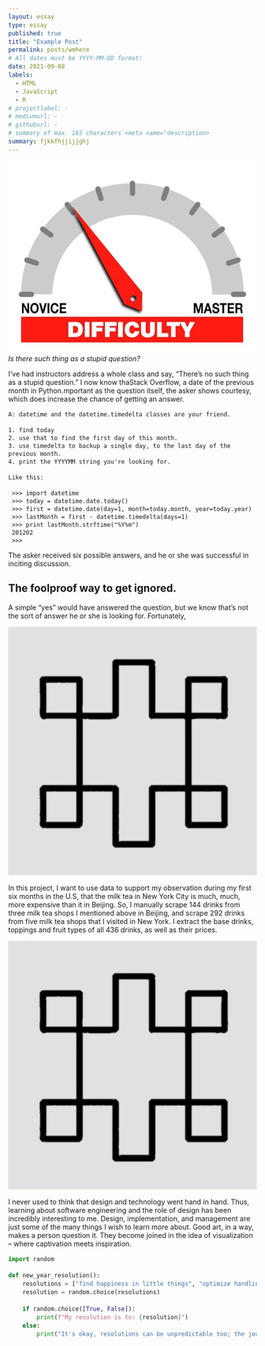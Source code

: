 ```yaml
---
layout: essay
type: essay
published: true
title: "Example Post"
permalink: posts/wmhere
# All dates must be YYYY-MM-DD format!
date: 2021-09-08
labels:
  - HTML
  - JavaScript
  - R
# projectlabel: -
# mediumurl: -
# githuburl: -
# summary of max. 165 characters <meta name="description>
summary: fjkkfhjjijjghj
---
```


<img class="ui tiny right spaced image" src="../images/degree_difficulty.jpg">*Is there such thing as a stupid question?*

I’ve had instructors address a whole class and say, “There’s no such thing as a stupid question.” I now know thaStack Overflow, a  date of the previous month in Python.mportant as the question itself, the asker shows courtesy, which does increase the chance of getting an answer.

```
A: datetime and the datetime.timedelta classes are your friend.

1. find today
2. use that to find the first day of this month.
3. use timedelta to backup a single day, to the last day of the previous month.
4. print the YYYYMM string you're looking for.

Like this:

 >>> import datetime
 >>> today = datetime.date.today()
 >>> first = datetime.date(day=1, month=today.month, year=today.year)
 >>> lastMonth = first - datetime.timedelta(days=1)
 >>> print lastMonth.strftime("%Y%m")
 201202
 >>>

```
 
The asker received six possible answers, and he or she was successful in inciting discussion.

## The foolproof way to get ignored.

A simple “yes” would have answered the question, but we know that’s not the sort of answer he or she is looking for. Fortunately,

<img class="ui tiny left circular floated image" src="../images/tools-section1.jpg">

In this project, I want to use data to support my observation during my first six months in the U.S, that the milk tea in New York City is much, much, more expensive than it in Beijing. So, I manually scrape 144 drinks from three milk tea shops I mentioned above in Beijing, and scrape 292 drinks from five milk tea shops that I visited in New York. I extract the base drinks, toppings and fruit types of all 436 drinks, as well as their prices.

<img class="ui tiny left circular floated image" src="../images/tools-section1.jpg">

I never used to think that design and technology went hand in hand.  Thus, learning about software engineering and the role of design has been incredibly interesting to me. Design, implementation, and management are just some of the many things I wish to learn more about. Good art, in a way, makes a person question it. They become joined in the idea of visualization – where captivation meets inspiration.

```python
import random

def new_year_resolution():
    resolutions = ["find happiness in little things", "optimize handling unexpected life events algorithm", "debug sleep routine", "upgrade my knowledge base to version 3.0"]
    resolution = random.choice(resolutions)
    
    if random.choice([True, False]):  
        print(f"My resolution is to: {resolution}")
    else:
        print("It's okay, resolutions can be unpredictable too; the journey matters.")
```

